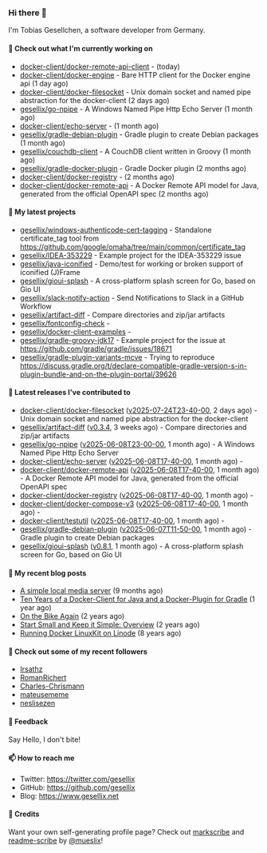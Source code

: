 ### Hi there 👋

I'm Tobias Gesellchen, a software developer from Germany.

#### 👷 Check out what I'm currently working on

- [docker-client/docker-remote-api-client](https://github.com/docker-client/docker-remote-api-client) -  (today)
- [docker-client/docker-engine](https://github.com/docker-client/docker-engine) - Bare HTTP client for the Docker engine api (1 day ago)
- [docker-client/docker-filesocket](https://github.com/docker-client/docker-filesocket) - Unix domain socket and named pipe abstraction for the docker-client (2 days ago)
- [gesellix/go-npipe](https://github.com/gesellix/go-npipe) - A Windows Named Pipe Http Echo Server (1 month ago)
- [docker-client/echo-server](https://github.com/docker-client/echo-server) -  (1 month ago)
- [gesellix/gradle-debian-plugin](https://github.com/gesellix/gradle-debian-plugin) - Gradle plugin to create Debian packages (1 month ago)
- [gesellix/couchdb-client](https://github.com/gesellix/couchdb-client) - A CouchDB client written in Groovy (1 month ago)
- [gesellix/gradle-docker-plugin](https://github.com/gesellix/gradle-docker-plugin) - Gradle Docker plugin (2 months ago)
- [docker-client/docker-registry](https://github.com/docker-client/docker-registry) -  (2 months ago)
- [docker-client/docker-remote-api](https://github.com/docker-client/docker-remote-api) - A Docker Remote API model for Java, generated from the official OpenAPI spec (2 months ago)

#### 🌱 My latest projects

- [gesellix/windows-authenticode-cert-tagging](https://github.com/gesellix/windows-authenticode-cert-tagging) - Standalone certificate_tag tool from https://github.com/google/omaha/tree/main/common/certificate_tag
- [gesellix/IDEA-353229](https://github.com/gesellix/IDEA-353229) - Example project for the IDEA-353229 issue
- [gesellix/java-iconified](https://github.com/gesellix/java-iconified) - Demo/test for working or broken support of iconified (J)Frame
- [gesellix/gioui-splash](https://github.com/gesellix/gioui-splash) - A cross-platform splash screen for Go, based on Gio UI
- [gesellix/slack-notify-action](https://github.com/gesellix/slack-notify-action) - Send Notifications to Slack in a GitHub Workflow
- [gesellix/artifact-diff](https://github.com/gesellix/artifact-diff) - Compare directories and zip/jar artifacts
- [gesellix/fontconfig-check](https://github.com/gesellix/fontconfig-check) - 
- [gesellix/docker-client-examples](https://github.com/gesellix/docker-client-examples) - 
- [gesellix/gradle-groovy-jdk17](https://github.com/gesellix/gradle-groovy-jdk17) - Example project for the issue at https://github.com/gradle/gradle/issues/18671
- [gesellix/gradle-plugin-variants-mcve](https://github.com/gesellix/gradle-plugin-variants-mcve) - Trying to reproduce https://discuss.gradle.org/t/declare-compatible-gradle-version-s-in-plugin-bundle-and-on-the-plugin-portal/39626

#### 🔭 Latest releases I've contributed to

- [docker-client/docker-filesocket](https://github.com/docker-client/docker-filesocket) ([v2025-07-24T23-40-00](https://github.com/docker-client/docker-filesocket/releases/tag/v2025-07-24T23-40-00), 2 days ago) - Unix domain socket and named pipe abstraction for the docker-client
- [gesellix/artifact-diff](https://github.com/gesellix/artifact-diff) ([v0.3.4](https://github.com/gesellix/artifact-diff/releases/tag/v0.3.4), 3 weeks ago) - Compare directories and zip/jar artifacts
- [gesellix/go-npipe](https://github.com/gesellix/go-npipe) ([v2025-06-08T23-00-00](https://github.com/gesellix/go-npipe/releases/tag/v2025-06-08T23-00-00), 1 month ago) - A Windows Named Pipe Http Echo Server
- [docker-client/echo-server](https://github.com/docker-client/echo-server) ([v2025-06-08T17-40-00](https://github.com/docker-client/echo-server/releases/tag/v2025-06-08T17-40-00), 1 month ago) - 
- [docker-client/docker-remote-api](https://github.com/docker-client/docker-remote-api) ([v2025-06-08T17-40-00](https://github.com/docker-client/docker-remote-api/releases/tag/v2025-06-08T17-40-00), 1 month ago) - A Docker Remote API model for Java, generated from the official OpenAPI spec
- [docker-client/docker-registry](https://github.com/docker-client/docker-registry) ([v2025-06-08T17-40-00](https://github.com/docker-client/docker-registry/releases/tag/v2025-06-08T17-40-00), 1 month ago) - 
- [docker-client/docker-compose-v3](https://github.com/docker-client/docker-compose-v3) ([v2025-06-08T17-40-00](https://github.com/docker-client/docker-compose-v3/releases/tag/v2025-06-08T17-40-00), 1 month ago) - 
- [docker-client/testutil](https://github.com/docker-client/testutil) ([v2025-06-08T17-40-00](https://github.com/docker-client/testutil/releases/tag/v2025-06-08T17-40-00), 1 month ago) - 
- [gesellix/gradle-debian-plugin](https://github.com/gesellix/gradle-debian-plugin) ([v2025-06-07T11-50-00](https://github.com/gesellix/gradle-debian-plugin/releases/tag/v2025-06-07T11-50-00), 1 month ago) - Gradle plugin to create Debian packages
- [gesellix/gioui-splash](https://github.com/gesellix/gioui-splash) ([v0.8.1](https://github.com/gesellix/gioui-splash/releases/tag/v0.8.1), 1 month ago) - A cross-platform splash screen for Go, based on Gio UI

#### 📜 My recent blog posts

- [A simple local media server](https://www.gesellix.net/posts/a-simple-local-media-server/) (9 months ago)
- [Ten Years of a Docker-Client for Java and a Docker-Plugin for Gradle](https://www.gesellix.net/posts/ten-years-docker-client-and-gradle-plugin/) (1 year ago)
- [On the Bike Again](https://www.gesellix.net/posts/on-the-bike-again/) (2 years ago)
- [Start Small and Keep it Simple: Overview](https://www.gesellix.net/posts/start-small-keep-it-simple--overview/) (2 years ago)
- [Running Docker LinuxKit on Linode](https://www.gesellix.net/posts/running-docker-linuxkit-on-linode/) (8 years ago)



#### 👯 Check out some of my recent followers

- [Irsathz](https://github.com/Irsathz)
- [RomanRichert](https://github.com/RomanRichert)
- [Charles-Chrismann](https://github.com/Charles-Chrismann)
- [mateusememe](https://github.com/mateusememe)
- [neslisezen](https://github.com/neslisezen)

#### 💬 Feedback

Say Hello, I don't bite!

#### 📫 How to reach me

- Twitter: https://twitter.com/gesellix
- GitHub: https://github.com/gesellix
- Blog: https://www.gesellix.net

#### 🙇 Credits

Want your own self-generating profile page? Check out [markscribe](https://github.com/muesli/markscribe)
and [readme-scribe](https://github.com/muesli/readme-scribe) by [@mueslix](https://twitter.com/mueslix)!
